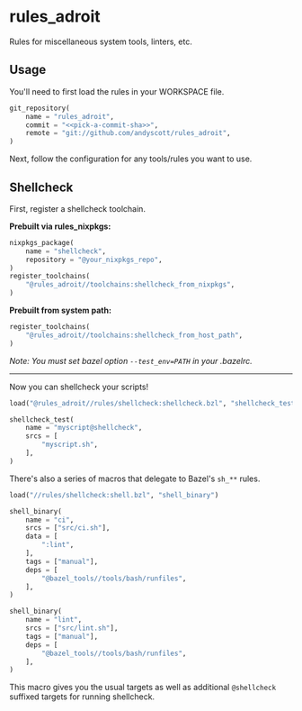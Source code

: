 # rules_adroit

Rules for miscellaneous system tools, linters, etc.

## Usage

You'll need to first load the rules in your WORKSPACE file.

``` python
git_repository(
    name = "rules_adroit",
    commit = "<<pick-a-commit-sha>>",
    remote = "git://github.com/andyscott/rules_adroit",
)
```

Next, follow the configuration for any tools/rules you want to use.

## Shellcheck

First, register a shellcheck toolchain.

**Prebuilt via rules_nixpkgs:**

```python
nixpkgs_package(
    name = "shellcheck",
    repository = "@your_nixpkgs_repo",
)
register_toolchains(
    "@rules_adroit//toolchains:shellcheck_from_nixpkgs",
)
```

**Prebuilt from system path:**

``` python
register_toolchains(
    "@rules_adroit//toolchains:shellcheck_from_host_path",
)
```

*Note: You must set bazel option `--test_env=PATH` in your .bazelrc.*


---


Now you can shellcheck your scripts!

``` python
load("@rules_adroit//rules/shellcheck:shellcheck.bzl", "shellcheck_test")

shellcheck_test(
    name = "myscript@shellcheck",
    srcs = [
        "myscript.sh",
    ],
)
```

There's also a series of macros that delegate to Bazel's `sh_**` rules.

``` python
load("//rules/shellcheck:shell.bzl", "shell_binary")

shell_binary(
    name = "ci",
    srcs = ["src/ci.sh"],
    data = [
        ":lint",
    ],
    tags = ["manual"],
    deps = [
        "@bazel_tools//tools/bash/runfiles",
    ],
)

shell_binary(
    name = "lint",
    srcs = ["src/lint.sh"],
    tags = ["manual"],
    deps = [
        "@bazel_tools//tools/bash/runfiles",
    ],
)
```

This macro gives you the usual targets as well as additional
`@shellcheck` suffixed targets for running shellcheck.
